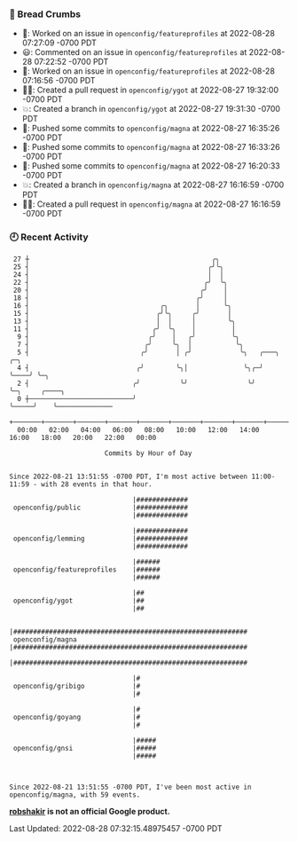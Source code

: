 ### 🍞 Bread Crumbs

 * 👀: Worked on an issue in `openconfig/featureprofiles` at 2022-08-28 07:27:09 -0700 PDT
 * 😃: Commented on an issue in `openconfig/featureprofiles` at 2022-08-28 07:22:52 -0700 PDT
 * 👀: Worked on an issue in `openconfig/featureprofiles` at 2022-08-28 07:16:56 -0700 PDT
 * ✍🏼: Created a pull request in `openconfig/ygot` at 2022-08-27 19:32:00 -0700 PDT
 * 💥: Created a branch in `openconfig/ygot` at 2022-08-27 19:31:30 -0700 PDT
 * 🚢: Pushed some commits to `openconfig/magna` at 2022-08-27 16:35:26 -0700 PDT
 * 🚢: Pushed some commits to `openconfig/magna` at 2022-08-27 16:33:26 -0700 PDT
 * 🚢: Pushed some commits to `openconfig/magna` at 2022-08-27 16:20:33 -0700 PDT
 * 💥: Created a branch in `openconfig/magna` at 2022-08-27 16:16:59 -0700 PDT
 * ✍🏼: Created a pull request in `openconfig/magna` at 2022-08-27 16:16:59 -0700 PDT

### 🕘 Recent Activity
```
 27 ┼                                              ╭╮
 25 ┤                                             ╭╯╰╮
 24 ┤                                             │  │
 22 ┤                                            ╭╯  ╰╮
 20 ┤                                           ╭╯    │
 18 ┤                                          ╭╯     │
 16 ┤                                 ╭╮       │      ╰╮
 15 ┤                                ╭╯╰╮     ╭╯       │
 13 ┤                                │  │     │        ╰╮
 11 ┤                               ╭╯  ╰╮    │         │
  9 ┤                              ╭╯    │   ╭╯         ╰╮
  7 ┤                             ╭╯     ╰╮  │           ╰╮
  5 ┤                            ╭╯       │ ╭╯            ╰╮   ╭───╮    ╭─╮
  4 ┤                           ╭╯        ╰╮│              ╰╮╭─╯   ╰────╯ ╰─╮
  2 ┤                          ╭╯          ╰╯               ╰╯              ╰─╮     ╭────╮
  0 ┼──────────────────────────╯                                              ╰─────╯    ╰──────────────
    +───────+───────+───────+───────+───────+───────+───────+───────+───────+───────+───────+───────+────
  00:00   02:00   04:00   06:00   08:00   10:00   12:00   14:00   16:00   18:00   20:00   22:00   00:00   

						Commits by Hour of Day


Since 2022-08-21 13:51:55 -0700 PDT, I'm most active between 11:00-11:59 - with 28 events in that hour.

```



```
                               |#############
 openconfig/public             |#############
                               |#############

                               |#############
 openconfig/lemming            |#############
                               |#############

                               |######
 openconfig/featureprofiles    |######
                               |######

                               |##
 openconfig/ygot               |##
                               |##

                               |###########################################################
 openconfig/magna              |###########################################################
                               |###########################################################

                               |#
 openconfig/gribigo            |#
                               |#

                               |#
 openconfig/goyang             |#
                               |#

                               |#####
 openconfig/gnsi               |#####
                               |#####



Since 2022-08-21 13:51:55 -0700 PDT, I've been most active in openconfig/magna, with 59 events.

```
**[robshakir](mailto:robjs@google.com) is not an official Google product.**  


Last Updated: 2022-08-28 07:32:15.48975457 -0700 PDT
